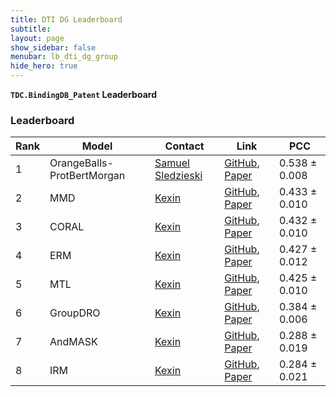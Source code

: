 ```yaml
---
title: DTI DG Leaderboard
subtitle:
layout: page
show_sidebar: false
menubar: lb_dti_dg_group
hide_hero: true
---
```


<p class="is-size-3"><b><code>TDC.BindingDB_Patent</code> Leaderboard</b></p>


### Leaderboard

<table class="table is-striped is-hoverable" id="A">
  <thead>
  <tr>
   <!--When a header is clicked, run the sortTable function, with a parameter, 0 for sorting by names, 1 for sorting by country:-->  
    <th>Rank</th>
    <th>Model</th>
    <th>Contact</th>
    <th>Link</th>
    <th onclick="sortTable(8, 'A', 'asc')">PCC</th>
  </tr>
</thead>
  <tr> 
  <td> 1 </td> 
  <td> OrangeBalls-ProtBertMorgan </td> 
  <td><a href="mailto:samsl@mit.edu">Samuel Sledzieski</a></td> 
  <td><a href="https://github.com/samsledje/MLSB2021_PLM_DTI/blob/main/train_plm_dti-TDC-DG.py"> GitHub</a>, <a href="https://www.mlsb.io/papers_2021/MLSB2021_Adapting_protein_language_models.pdf">Paper </a></td> 
  <td>0.538 <span>&#177;</span> 0.008 </td> 
</tr>

  <tr> 
  <td> 2 </td> 
  <td> MMD </td> 
  <td><a href="mailto:kexinh@stanford.edu">Kexin</a></td> 
  <td><a href="https://github.com/mims-harvard/TDC/tree/main/examples/multi_pred/dti_dg"> GitHub</a>, <a href="https://arxiv.org/abs/2007.01434">Paper </a></td> 
  <td>0.433 <span>&#177;</span> 0.010 </td> 
</tr>
<tr> 
  <td> 3 </td> 
  <td> CORAL </td> 
  <td><a href="mailto:kexinh@stanford.edu">Kexin</a></td> 
  <td><a href="https://github.com/mims-harvard/TDC/tree/main/examples/multi_pred/dti_dg"> GitHub</a>, <a href="https://arxiv.org/abs/2007.01434">Paper </a></td> 
  <td>0.432 <span>&#177;</span> 0.010 </td> 
</tr>

<tr> 
  <td> 4 </td> 
  <td> ERM </td> 
  <td><a href="mailto:kexinh@stanford.edu">Kexin</a></td> 
  <td><a href="https://github.com/mims-harvard/TDC/tree/main/examples/multi_pred/dti_dg"> GitHub</a>, <a href="https://arxiv.org/abs/2007.01434">Paper </a></td> 
  <td>0.427 <span>&#177;</span> 0.012 </td> 
</tr>

<tr> 
  <td> 5 </td> 
  <td> MTL </td> 
  <td><a href="mailto:kexinh@stanford.edu">Kexin</a></td> 
  <td><a href="https://github.com/mims-harvard/TDC/tree/main/examples/multi_pred/dti_dg"> GitHub</a>, <a href="https://arxiv.org/abs/2007.01434">Paper </a></td> 
  <td>0.425 <span>&#177;</span> 0.010 </td> 
</tr>

<tr> 
  <td> 6 </td> 
  <td> GroupDRO </td> 
  <td><a href="mailto:kexinh@stanford.edu">Kexin</a></td> 
  <td><a href="https://github.com/mims-harvard/TDC/tree/main/examples/multi_pred/dti_dg"> GitHub</a>, <a href="https://arxiv.org/abs/2007.01434">Paper </a></td> 
  <td>0.384 <span>&#177;</span> 0.006 </td> 
</tr>

<tr> 
  <td> 7 </td> 
  <td> AndMASK </td> 
  <td><a href="mailto:kexinh@stanford.edu">Kexin</a></td> 
  <td><a href="https://github.com/mims-harvard/TDC/tree/main/examples/multi_pred/dti_dg"> GitHub</a>, <a href="https://arxiv.org/abs/2007.01434">Paper </a></td> 
  <td>0.288 <span>&#177;</span> 0.019 </td> 
</tr>

<tr> 
  <td> 8 </td> 
  <td> IRM </td> 
  <td><a href="mailto:kexinh@stanford.edu">Kexin</a></td> 
  <td><a href="https://github.com/mims-harvard/TDC/tree/main/examples/multi_pred/dti_dg"> GitHub</a>, <a href="https://arxiv.org/abs/2007.01434">Paper </a></td> 
  <td>0.284 <span>&#177;</span> 0.021 </td> 
</tr>

</table>